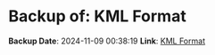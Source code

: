 # Backup of: KML Format

**Backup Date**: 2024-11-09 00:38:19
**Link**: [KML Format](https://przemienniki.net/export/przemienniki.kml)
